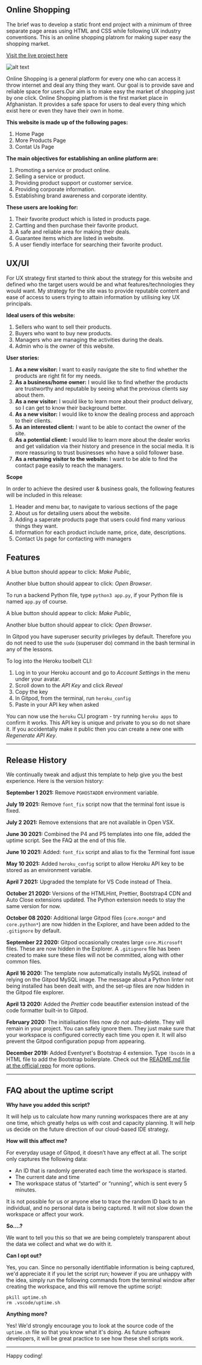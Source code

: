 ## Online Shopping

The brief was to develop a static front end project with a minimum of three separate page areas using HTML and CSS while following UX industry conventions. This is an online shopping platrom for making super easy the shopping market.

<a href="https://ray-yar.github.io/online-shopping/" target="_blank">Visit the live project here</a>

![alt text](.docs/multi_platform.png "Responsive Image") 

Online Shopping is a general platform for every one who can access it throw internet and deal any thing they want. Our goal is to provide save and reliable space for users.Our aim is to make easy the market of shopping just by one click. Online Shopping platfrom is the first market place in Afghanistan. It provides a safe space for users to deal every thing which exist here or even they have their own in home.

**This website is made up of the following pages:**
1. Home Page
2. More Products Page
3. Contat Us Page

**The main objectives for establishing an online platform are:**
1. Promoting a service or product online.
2. Selling a service or product.
3. Providing product support or customer service.
4. Providing corporate information.
5. Establishing brand awareness and corporate identity.

**These users are looking for:**
1. Their favorite product which is listed in products page.
2. Cartting and then purchase their favorite product.
3. A safe and reliable area for making their deals.
4. Guarantee items which are listed in website.
6. A user fiendly interface for searching their favorite product.

## UX/UI
For UX strategy first started to think about the strategy for this website and defined who the target users would be and what features/technologies they would want. My strategy for the site was to provide reputable content and ease of access to users trying to attain information by utilising key UX principals.

**Ideal users of this website:**
1. Sellers who want to sell their products.
2. Buyers who want to buy new products.
3. Managers who are managing the activities during the deals.
4. Admin who is the owner of this website.  

**User stories:**
1. **As a new visitor:** I want to easily navigate the site to find whether the products are right fit for my needs.
2. **As a business/home owner:** I would like to find whether the products are trustworthy and reputable by seeing what the previous clients say about them.
3. **As a new visitor:** I would like to learn more about their product delivary, so I can get to know their background better. 
4. **As a new visitor:** I would like to know the dealing process and approach to their clients.
5. **As an interested client:** I want to be able to contact the owner of the site.
6. **As a potential client:** I would like to learn more about the dealer works and get validation via their history and presence in the social media. It is more reassuring to trust businesses who have a solid follower base.
8. **As a returning visitor to the website:** I want to be able to find the contact page easily to reach the managers.

**Scope**

In order to achieve the desired user & business goals, the following features will be included in this release:

1. Header and menu bar, to navigate to various sections of the page
2. About us for detailing users about the website.
3. Adding a saperate products page that users could find many various things they want.
4. Information for each product include name, price, date, descriptions.
5. Contact Us page for contacting with managers

## Features

A blue button should appear to click: _Make Public_,

Another blue button should appear to click: _Open Browser_.

To run a backend Python file, type `python3 app.py`, if your Python file is named `app.py` of course.

A blue button should appear to click: _Make Public_,

Another blue button should appear to click: _Open Browser_.

In Gitpod you have superuser security privileges by default. Therefore you do not need to use the `sudo` (superuser do) command in the bash terminal in any of the lessons.

To log into the Heroku toolbelt CLI:

1. Log in to your Heroku account and go to *Account Settings* in the menu under your avatar.
2. Scroll down to the *API Key* and click *Reveal*
3. Copy the key
4. In Gitpod, from the terminal, run `heroku_config`
5. Paste in your API key when asked

You can now use the `heroku` CLI program - try running `heroku apps` to confirm it works. This API key is unique and private to you so do not share it. If you accidentally make it public then you can create a new one with _Regenerate API Key_.

------

## Release History

We continually tweak and adjust this template to help give you the best experience. Here is the version history:

**September 1 2021:** Remove `PGHOSTADDR` environment variable.

**July 19 2021:** Remove `font_fix` script now that the terminal font issue is fixed.

**July 2 2021:** Remove extensions that are not available in Open VSX.

**June 30 2021:** Combined the P4 and P5 templates into one file, added the uptime script. See the FAQ at the end of this file.

**June 10 2021:** Added: `font_fix` script and alias to fix the Terminal font issue

**May 10 2021:** Added `heroku_config` script to allow Heroku API key to be stored as an environment variable.

**April 7 2021:** Upgraded the template for VS Code instead of Theia.

**October 21 2020:** Versions of the HTMLHint, Prettier, Bootstrap4 CDN and Auto Close extensions updated. The Python extension needs to stay the same version for now.

**October 08 2020:** Additional large Gitpod files (`core.mongo*` and `core.python*`) are now hidden in the Explorer, and have been added to the `.gitignore` by default.

**September 22 2020:** Gitpod occasionally creates large `core.Microsoft` files. These are now hidden in the Explorer. A `.gitignore` file has been created to make sure these files will not be committed, along with other common files.

**April 16 2020:** The template now automatically installs MySQL instead of relying on the Gitpod MySQL image. The message about a Python linter not being installed has been dealt with, and the set-up files are now hidden in the Gitpod file explorer.

**April 13 2020:** Added the _Prettier_ code beautifier extension instead of the code formatter built-in to Gitpod.

**February 2020:** The initialisation files now _do not_ auto-delete. They will remain in your project. You can safely ignore them. They just make sure that your workspace is configured correctly each time you open it. It will also prevent the Gitpod configuration popup from appearing.

**December 2019:** Added Eventyret's Bootstrap 4 extension. Type `!bscdn` in a HTML file to add the Bootstrap boilerplate. Check out the <a href="https://github.com/Eventyret/vscode-bcdn" target="_blank">README.md file at the official repo</a> for more options.

------

## FAQ about the uptime script

**Why have you added this script?**

It will help us to calculate how many running workspaces there are at any one time, which greatly helps us with cost and capacity planning. It will help us decide on the future direction of our cloud-based IDE strategy.

**How will this affect me?**

For everyday usage of Gitpod, it doesn’t have any effect at all. The script only captures the following data:

- An ID that is randomly generated each time the workspace is started.
- The current date and time
- The workspace status of “started” or “running”, which is sent every 5 minutes.

It is not possible for us or anyone else to trace the random ID back to an individual, and no personal data is being captured. It will not slow down the workspace or affect your work.

**So….?**

We want to tell you this so that we are being completely transparent about the data we collect and what we do with it.

**Can I opt out?**

Yes, you can. Since no personally identifiable information is being captured, we'd appreciate it if you let the script run; however if you are unhappy with the idea, simply run the following commands from the terminal window after creating the workspace, and this will remove the uptime script:

```
pkill uptime.sh
rm .vscode/uptime.sh
```

**Anything more?**

Yes! We'd strongly encourage you to look at the source code of the `uptime.sh` file so that you know what it's doing. As future software developers, it will be great practice to see how these shell scripts work.

---

Happy coding!
